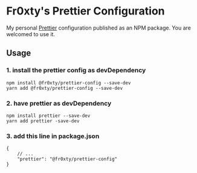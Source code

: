 # Fr0xty's Prettier Configuration

My personal [Prettier](https://prettier.io/) configuration published as an NPM package. You are welcomed to use it.


## Usage
### 1. install the prettier config as devDependency
```
npm install @fr0xty/prettier-config --save-dev
yarn add @fr0xty/prettier-config --save-dev
```

### 2. have prettier as devDependency
```
npm install prettier --save-dev
yarn add prettier -save-dev
```

### 3. add this line in package.json
```jsonc
{
    // ...
    "prettier": "@fr0xty/prettier-config"
}
```